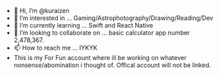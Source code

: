 - 👋 Hi, I’m @kuraizen
- 👀 I’m interested in ... Gaming/Astrophotography/Drawing/Reading/Dev
- 🌱 I’m currently learning ... Swift and React Native
- 💞️ I’m looking to collaborate on ... basic calculator app number 2,478,367.
- 📫 How to reach me ... IYKYK
- This is my For Fun account where ill be working on whatever nonsense/abomination i thought of. Offical account will not be linked.

<!---
kuraizen/kuraizen is a ✨ special ✨ repository because its `README.md` (this file) appears on your GitHub profile.
You can click the Preview link to take a look at your changes.
--->
